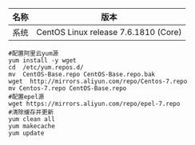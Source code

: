 名称|版本
:-:|:-:|
系统|CentOS Linux release 7.6.1810 (Core) 
```
#配置阿里云yum源
yum install -y wget
cd  /etc/yum.repos.d/
mv  CentOS-Base.repo CentOS-Base.repo.bak
wget  http://mirrors.aliyun.com/repo/Centos-7.repo
mv Centos-7.repo CentOS-Base.repo
#配置epel源
wget https://mirrors.aliyun.com/repo/epel-7.repo
#清除缓存并更新
yum clean all
yum makecache
yum update
```
